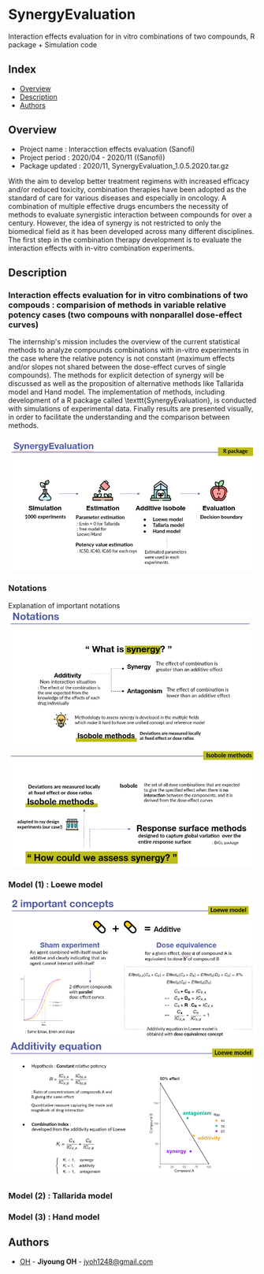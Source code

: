 # SynergyEvaluation
Interaction effects evaluation for in vitro combinations of two compounds, R package + Simulation code

## Index
  - [Overview](#Overview) 
  - [Description](#Description) 
  - [Authors](#Authors)

## Overview
- Project name : Interacction effects evaluation (Sanofi)
- Project period : 2020/04 - 2020/11 ((Sanofi))
- Package updated : 2020/11, SynergyEvaluation_1.0.5.2020.tar.gz


With the aim to develop better treatment regimens with increased efficacy and/or reduced toxicity, combination therapies have been adopted as the standard of care for various diseases and especially in oncology. A combination of multiple effective drugs encumbers the necessity of methods to evaluate synergistic interaction between compounds for over a century. However, the idea of synergy is not restricted to only the biomedical field as it has been developed across many different disciplines. The first step in the combination therapy development is to evaluate the interaction effects with in-vitro combination experiments.


## Description

### Interaction effects evaluation for in vitro combinations of two compouds : comparision of methods in variable relative potency cases (two compouns with nonparallel dose-effect curves)


The internship's mission includes the overview of the current statistical methods to analyze compounds combinations with in-vitro experiments in the case where the relative potency is not constant (maximum effects and/or slopes not shared between the dose-effect curves of single compounds). The methods for explicit detection of synergy will be discussed as well as the proposition of alternative methods like Tallarida model and Hand model. The implementation of methods, including development of a R package called \texttt{SynergyEvaluation}, is conducted with simulations of experimental data. Finally results are presented visually, in order to facilitate the understanding and the comparison between methods.

![simulation](/source/simulation.png)

### Notations

Explanation of important notations
![notion](/source/notion0.png)
![notion](/source/notion.png)

### Model (1) : Loewe model
![loewe1](/source/loewe1.png)
![loewe2](/source/loewe2.png)

### Model (2) : Tallarida model

### Model (3) : Hand model


## Authors
  - [OH](https://github.com/jyoh1248) - **Jiyoung OH** - <jyoh1248@gmail.com>
  